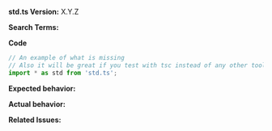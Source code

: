 <!-- 🚨 STOP 🚨 𝗦𝗧𝗢𝗣 🚨 𝑺𝑻𝑶𝑷 🚨 -->
<!--
Half of all issues filed on many repositories are duplicates, answered in the 
FAQ, or not appropriate for the bug tracker.

Please help us by doing the following steps before logging an issue:
  * Search: https://github.com/tslovers/sci.ts/search?type=Issues
  * Read the CONTRIBUTING guidelines: https://github.com/tslovers/sci.ts/blob/master/CONTRIBUTING.md
  * Your help in our FAQ would be great
-->

<!-- If you have a QUESTION:
   THIS IS NOT A FORUM FOR QUESTIONS.
   Ask questions to me and I'll personally answer: ipi.vasquez@gmail.com
-->

<!-- If you have a BUG or SUGGESTION:
  Please fill in the *entire* template below.
-->
**std.ts Version:**  X.Y.Z

<!-- Search terms you tried before logging this (so others can find this issue more easily) -->
**Search Terms:** 

**Code**

```ts
// An example of what is missing
// Also it will be great if you test with tsc instead of any other tool
import * as std from 'std.ts';

```

**Expected behavior:**

**Actual behavior:**

**Related Issues:**